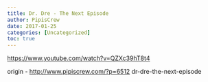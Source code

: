 ```yaml
---
title: Dr. Dre - The Next Episode
author: PipisCrew
date: 2017-01-25
categories: [Uncategorized]
toc: true
---
```


https://www.youtube.com/watch?v=QZXc39hT8t4

origin - http://www.pipiscrew.com/?p=6512 dr-dre-the-next-episode